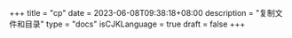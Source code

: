 +++
title = "cp"
date = 2023-06-08T09:38:18+08:00
description = "复制文件和目录"
type = "docs"
isCJKLanguage = true
draft = false
+++